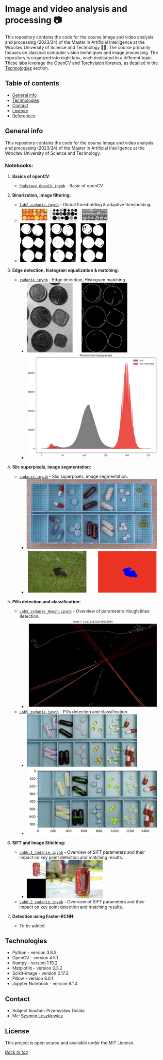 # Image and video analysis and processing 📷

This repository contains the code for the course Image and video analysis and processing (2023/24) of the Master in
Artificial Intelligence at the Wrocław University of Science and Technology 🧑‍🎓. The course primarily focuses on classical 
computer vision techniques and image processing. The repository is organized into eight labs, each dedicated to a 
different topic. These labs leverage the 
[OpenCV](https://opencv.org/)
and [Torchvision](https://pytorch.org/vision/stable/index.html)
libraries, as detailed in the [Technologies](#technologies) section.

## Table of contents

* [General info](#general-info)
* [Technologies](#technologies)
* [Contact](#contact)
* [License](#license)
* [References](#references)

## General info

This repository contains the code for the course Image and video analysis and processing (2023/24) of the Master in
Artificial Intelligence at the Wrocław University of Science and Technology.

### Notebooks:

1. **Basics of openCV**:
    * [`Podstawy_OpenCV.ipynb`](1%2FPodstawy_OpenCV.ipynb) - Basic of openCV.


2. **Binarization, image filtering:**
    * [`lab2-zadanie.ipynb`](2%2Flab2-zadanie.ipynb) - Global thresholding & adaptive thresholding.
    * <img src="media/2_hsv1.png" alt="Lab 2 Image" style="zoom:28.5%;"/>
    * <img src="media/2_bin.png" alt="Lab 2 Image" style="zoom:28%;"/>  


3. **Edge detection, histogram equalization & matching:**
    * [`zadanie.ipynb`](3%2Fzadanie.ipynb) - Edge detection, Histogram matching.
        * <img src="media/3_edges.png" alt="Lab 3 Edges Image" style="zoom:32.5%;"/>
        * <img src="media/3_matching.png" alt="Lab 3 Matching Image" style="zoom:52%;"/>


4. **Slic superpixels, image segmentation:**
    * [`zadanie.ipynb`](4%2Fzadanie.ipynb) - Slic superpixels, image segmentation.
        * <img src="media/4_slic.png" alt="Lab 4 Slic Image" style="zoom:42%;"/>
        * <img src="media/4_hare.png" alt="Lab 4 Hare Image" style="zoom:42%;"/>


5. **Pills detection and classification:**
    * [`Lab5_zadanie_Hough.ipynb`](5%2FLab%205%20-%20zadanie-20231116%2FLab5_zadanie_Hough.ipynb) - Overview of
      parameters Hough lines detection.
        * <img src="media/5_houghlines.png" alt="Lab 5 Pills Image" style="zoom:60%;"/>
    * [`Lab5_zadanie.ipynb`](5%2FLab%205%20-%20zadanie-20231116%2FLab5_zadanie.ipynb) - Pills detection and
      classification.
        * <img src="media/5_pillselipse.png" alt="Lab 5 Pills2 Image" style="zoom:35.6%;"/>
        * <img src="media/5_pillsdetecion.png" alt="Lab 5 Pills2 Image" style="zoom:48%;"/>


6. **SIFT and Image Stitching:**
    * [`Lab6.1_zadanie.ipynb`](6%2FLab%206%20-%20zadania-20231208%2FLab6.1_zadanie.ipynb) - Overview of SIFT parameters
      and their impact on key point detection and matching results.
        * <img src="media/6_coke_matching.png" alt="lena_kp.png" style="zoom:24.5%;" />
    * [`Lab6.2_zadanie.ipynb`](6%2FLab%206%20-%20zadania-20231208%2FLab6.2_zadanie.ipynb) - Overview of SIFT parameters
      and their impact on key point detection and matching results.


7. **Detection using Faster-RCNN:**
    * To be added

## Technologies

* Python - version 3.8.5
* OpenCV - version 4.5.1
* Numpy - version 1.19.2
* Matplotlib - version 3.3.2
* Scikit-image - version 0.17.2
* Pillow - version 8.0.1
* Jupyter Notebook - version 6.1.4

## Contact

* Subject teacher: Przemysław Dolata
* Me: [Szymon Leszkiewicz](https://github.com/SzymonLeszkiewicz)

## License

This project is open source and available under the MIT License.

*[Back to top](#image-and-video-analysis-and-processing)*

